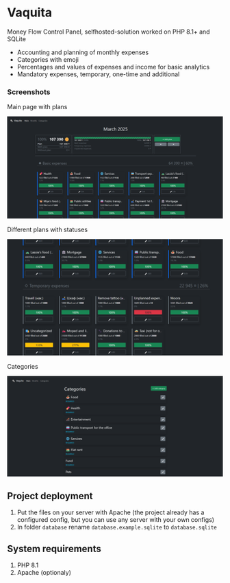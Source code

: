 # Vaquita

Money Flow Control Panel, selfhosted-solution worked on PHP 8.1+ and SQLite

* Accounting and planning of monthly expenses
* Categories with emoji
* Percentages and values ​​of expenses and income for basic analytics
* Mandatory expenses, temporary, one-time and additional

### Screenshots

Main page with plans

![Screen 1](screens/1.png)

Different plans with statuses

![Screen 2](screens/2.png)

Categories

![Screen 3](screens/3.png)

## Project deployment

1. Put the files on your server with Apache (the project already has a configured config, but you can use any server with your own configs)
2. In folder `database` rename `database.example.sqlite` to `database.sqlite`

## System requirements

1. PHP 8.1
2. Apache (optionaly)
